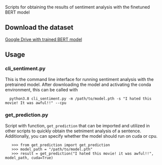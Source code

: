 Scripts for obtaining the results of sentiment analysis with the finetuned BERT model

## Download the dataset
[Google Drive with trained BERT model](https://drive.google.com/file/d/1R_7SVjETSHs74ff2ita7PrahcFbM1gZa/view?usp=sharing)

## Usage

### cli_sentiment.py
This is the command line interface for running sentiment analysis with the pretrained model.
After downloading the model and activating the conda environment, this can be called with

      python3.8 cli_sentiment.py -m /path/to/model.pth -s "I hated this movie! It was awful!!" --cpu

### get_prediction.py
Script with function, `get_prediction` that can be imported and utilized in other scripts to quickly obtain the setniment analysis of a sentence.
Additionally, you can specify whether the model should run on cuda or cpu.

       >>> from get_prediction import get_prediction
       >>> model_path = "/path/to/model.pth"
       >>> result = get_prediction("I hated this movie! it was awful!!", model_path, cuda=True)

